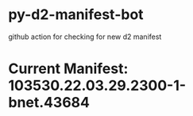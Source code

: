 # py-d2-manifest-bot
github action for checking for new d2 manifest

# Current Manifest: 103530.22.03.29.2300-1-bnet.43684